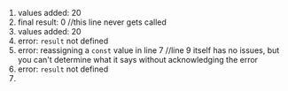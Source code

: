 1. values added: 20
2. final result: 0 //this line never gets called
3. values added: 20
4. error: `result` not defined
5. error: reassigning a `const` value in line 7 //line 9 itself has no issues, but you can't determine what it says without acknowledging the error
6. error: `result` not defined
7. 